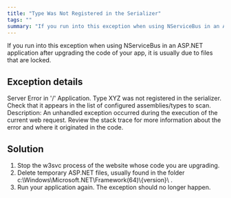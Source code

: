 ```yaml
---
title: "Type Was Not Registered in the Serializer"
tags: ""
summary: "If you run into this exception when using NServiceBus in an ASP.NET application after upgrading the code of your app, it is usually due to files that are locked."
---
```


If you run into this exception when using NServiceBus in an ASP.NET application after upgrading the code of your app, it is usually due to files that are locked.

Exception details
-----------------


Server Error in '/' Application. Type XYZ was not registered in the serializer. Check that it appears in the list of configured assemblies/types to scan. Description: An unhandled exception occurred during the execution of the current web request. Review the stack trace for more information about the error and where it originated in the code.


Solution
--------

1.  Stop the w3svc process of the website whose code you are upgrading.
2.  Delete temporary ASP.NET files, usually found in the folder
    c:\\Windows\\Microsoft.NET\\Framework(64)\\{version}\\ .
3.  Run your application again. The exception should no longer happen.


